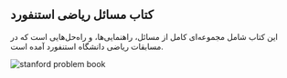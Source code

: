 ## کتاب مسائل ریاضی استنفورد

این کتاب شامل مجموعه‌ای کامل از مسائل، راهنمایی‌ها، و راه‌حل‌هایی است که در مسابقات ریاضی دانشگاه استنفورد آمده است.

![stanford problem book](/images/stanford-problem-book.jpg)
